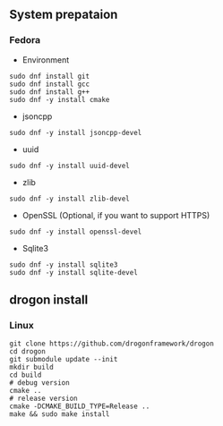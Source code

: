 ## System prepataion
### Fedora
- Environment
```shell
sudo dnf install git
sudo dnf install gcc
sudo dnf install g++
sudo dnf -y install cmake
```

- jsoncpp
```shell
sudo dnf -y install jsoncpp-devel
```

- uuid
```shell
sudo dnf -y install uuid-devel
```

- zlib
```shell
sudo dnf -y install zlib-devel
```

- OpenSSL (Optional, if you want to support HTTPS)
```shell
sudo dnf -y install openssl-devel
```

- Sqlite3
```shell
sudo dnf -y install sqlite3
sudo dnf -y install sqlite-devel
```


## drogon install
### Linux
```shell
git clone https://github.com/drogonframework/drogon
cd drogon
git submodule update --init
mkdir build
cd build
# debug version
cmake ..
# release version
cmake -DCMAKE_BUILD_TYPE=Release ..
make && sudo make install
```
